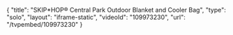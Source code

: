 {
    "title": "SKIP*HOP&reg; Central Park Outdoor Blanket and Cooler Bag",
    "type": "solo",
    "layout": "iframe-static",
    "videoId": "109973230",
    "url": "\/tvpembed\/109973230"
}